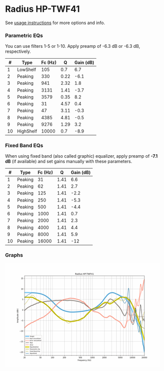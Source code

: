 # Radius HP-TWF41
See [usage instructions](https://github.com/jaakkopasanen/AutoEq#usage) for more options and info.

### Parametric EQs
You can use filters 1-5 or 1-10. Apply preamp of -6.3 dB or -6.3 dB, respectively.

|   # | Type      |   Fc (Hz) |    Q |   Gain (dB) |
|-----|-----------|-----------|------|-------------|
|   1 | LowShelf  |       105 | 0.7  |         6.7 |
|   2 | Peaking   |       330 | 0.22 |        -6.1 |
|   3 | Peaking   |       941 | 2.32 |         1.8 |
|   4 | Peaking   |      3131 | 1.41 |        -3.7 |
|   5 | Peaking   |      3579 | 0.35 |         8.2 |
|   6 | Peaking   |        31 | 4.57 |         0.4 |
|   7 | Peaking   |        47 | 3.11 |        -0.3 |
|   8 | Peaking   |      4385 | 4.81 |        -0.5 |
|   9 | Peaking   |      9276 | 1.29 |         3.2 |
|  10 | HighShelf |     10000 | 0.7  |        -8.9 |

### Fixed Band EQs
When using fixed band (also called graphic) equalizer, apply preamp of **-7.1 dB** (if available) and set gains manually with these parameters.

|   # | Type    |   Fc (Hz) |    Q |   Gain (dB) |
|-----|---------|-----------|------|-------------|
|   1 | Peaking |        31 | 1.41 |         6.6 |
|   2 | Peaking |        62 | 1.41 |         2.7 |
|   3 | Peaking |       125 | 1.41 |        -2.2 |
|   4 | Peaking |       250 | 1.41 |        -5.3 |
|   5 | Peaking |       500 | 1.41 |        -4.4 |
|   6 | Peaking |      1000 | 1.41 |         0.7 |
|   7 | Peaking |      2000 | 1.41 |         2.3 |
|   8 | Peaking |      4000 | 1.41 |         4.4 |
|   9 | Peaking |      8000 | 1.41 |         5.9 |
|  10 | Peaking |     16000 | 1.41 |       -12   |

### Graphs
![](./Radius%20HP-TWF41.png)
